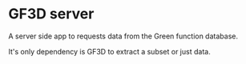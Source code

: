 # GF3D server

A server side app to requests data from the Green function database.

It's only dependency is GF3D to extract a subset or just data.



